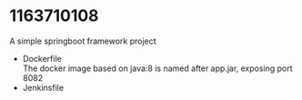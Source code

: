 # 1163710108
A simple springboot framework project
- Dockerfile \
The docker image based on java:8 is named after app.jar, exposing port 8082
- Jenkinsfile
